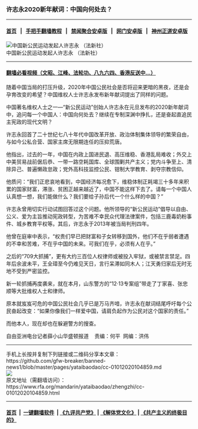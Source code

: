 ### 许志永2020新年献词：中国向何处去？
------------------------

#### [首页](https://github.com/gfw-breaker/banned-news1/blob/master/README.md) &nbsp;&nbsp;|&nbsp;&nbsp; [手把手翻墙教程](https://github.com/gfw-breaker/guides/wiki) &nbsp;&nbsp;|&nbsp;&nbsp; [禁闻聚合安卓版](https://github.com/gfw-breaker/bn-android) &nbsp;&nbsp;|&nbsp;&nbsp; [网门安卓版](https://github.com/oGate2/oGate) &nbsp;&nbsp;|&nbsp;&nbsp; [神州正道安卓版](https://github.com/SzzdOgate/update) 



<div id="headerimg">
 <img alt="中国新公民运动发起人许志永 （法新社）" src="https://www.rfa.org/mandarin/yataibaodao/zhengzhi/cc-01012020104859.html/yt0101.jpg/image" title="中国新公民运动发起人许志永 （法新社）"/>
 <div id="headerimgcontents">
  <div id="headerimgcaption">
   <span>
    中国新公民运动发起人许志永 （法新社）
   </span>
   <!-- zoomattribute -->
  </div>
  <!-- headerimgcaption -->
 </div>
 <!-- headerimagecontents -->
</div>

<hr/>


#### [翻墙必看视频（文昭、江峰、法轮功、八九六四、香港反送中...）](http://167.172.214.107/home.html)

<div id="storytext">
 <div>
  <div class="slot_header">
  </div>
 </div>
 <p>
 </p>
 <p>
  随着中国当局的打压升级，2020年中国公民社会是否将迎来更暗的黑夜，还是会孕育改变的希望？中国维权人士许志永发布新年献词提出了同样的问题。
 </p>
 <p>
  中国著名维权人士之一—“新公民运动”创始人许志永在元旦发布的2020新年献词中，追问每一个中国人：中国向何处去？继续在专制深渊中挣扎，还是奋起直追民主宪政的现代文明？
 </p>
 <p>
  许志永回首了二十世纪七八十年代中国改革开放、政治体制集体领导的繁荣自由，与如今公私合营、国家主席无限期连任的压抑荒唐。
 </p>
 <p>
  他指出，过去的一年，中国在内政上国进民退、高压维稳、香港乱局难收；外交上中美贸易战前倨后恭、一带一路空耗国库、全球围剿共产主义；党内斗争至上、清除异己、普遍懒政怠政；党外高科技监控公民、钳制大学教育、剥夺宗教信仰。
 </p>
 <p>
  他质问：“我们正悲哀地看到，中国经济每况愈下，维稳体制正耗竭三十多年来积累的国家财富，滞涨、贫困正越来越近了，中国不能这样下去了。请每一个中国人认真想一想，我们能做什么？我们要给子孙后代一个什么样的中国？”
 </p>
 <p>
 </p>
 <p>
 </p>
 <p>
  许志永曾用切实行动试图回答过这个问题。他所领导的“新公民运动”倡导以自由、公义、爱为主旨推动宪政转型，为苦难不幸民众代理法律案件，包括三鹿毒奶粉事件、城乡教育平权等。其后，许志永于2013年被当局判刑四年。
 </p>
 <p>
  他曾在庭审中表示，“权贵们早已把财富和子女转移到国外，他们不在乎弱者遭遇的不幸和苦难，不在乎中国的未来。可我们在乎，必须有人在乎。”
 </p>
 <p>
  之后的“709大抓捕”，更有大约三百位人权律师或被投入牢狱，或被禁言禁足。四年后余波未平，王全璋至今仍难见天日，言行呆滞如同木人；江天勇归家后无时无地不受到严密监控。
 </p>
 <p>
  新一轮抓捕再度袭来，就在本月，山东警方的“12·13专案组”带走了丁家喜、张忠顺等大批维权人士和律师。
 </p>
 <p>
  原本就岌岌可危的中国公民社会几乎已是万马齐喑，许志永在献词结尾呼吁每个公民奋起改变：“如果你像我们一样爱中国，请肩负起作为公民对这个国家的责任。”
 </p>
 <p>
  而他本人，现在却也在躲避警方的搜查。
 </p>
 <p>
 </p>
 <p>
  自由亚洲电台记者薛小山华盛顿报道    责编：何平  网编：洪伟
 </p>
</div>

<hr/>
手机上长按并复制下列链接或二维码分享本文章：<br/>
https://github.com/gfw-breaker/banned-news1/blob/master/pages/yataibaodao/cc-01012020104859.md <br/>
<a href='https://github.com/gfw-breaker/banned-news1/blob/master/pages/yataibaodao/cc-01012020104859.md'><img src='https://github.com/gfw-breaker/banned-news1/blob/master/pages/yataibaodao/cc-01012020104859.md.png'/></a> <br/>
原文地址（需翻墙访问）：https://www.rfa.org/mandarin/yataibaodao/zhengzhi/cc-01012020104859.html


------------------------
#### [首页](https://github.com/gfw-breaker/banned-news1/blob/master/README.md) &nbsp;|&nbsp; [一键翻墙软件](https://github.com/gfw-breaker/nogfw/blob/master/README.md) &nbsp;| [《九评共产党》](https://github.com/gfw-breaker/9ping.md/blob/master/README.md#九评之一评共产党是什么) | [《解体党文化》](https://github.com/gfw-breaker/jtdwh.md/blob/master/README.md) | [《共产主义的终极目的》](https://github.com/gfw-breaker/gczydzjmd.md/blob/master/README.md)


<img src='http://gfw-breaker.win/banned-news/pages/yataibaodao/cc-01012020104859.md' width='0px' height='0px'/>